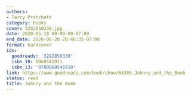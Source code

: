 ```yaml
---
authors:
- Terry Pratchett
category: books
cover: 3282850330.jpg
date: 2020-05-18 00:00:00-07:00
end_date: 2020-06-20 20:46:35-07:00
format: hardcover
ids:
  goodreads: '3282850330'
  isbn_10: 0060541911
  isbn_13: '9780060541910'
link: https://www.goodreads.com/book/show/64385.Johnny_and_the_Bomb
status: read
title: Johnny and the Bomb
---
```

